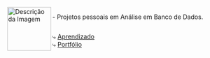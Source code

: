 
<p>
  <img align="left" src="https://content26.com/wp-content/uploads/AmazonNewGoogle2-300x300.jpg" height= 100px; weight= 100px alt="Descrição da Imagem">
   <p align="left" style="display: inline-block;">- Projetos pessoais em Análise em Banco de Dados.
<br>
</p></p>


⤷  [Aprendizado](https://github.com/FelipeAndreolla/Aprendizado.git) <br>
⤷  [Portfólio](https://github.com/FelipeAndreolla/Portifolio)
